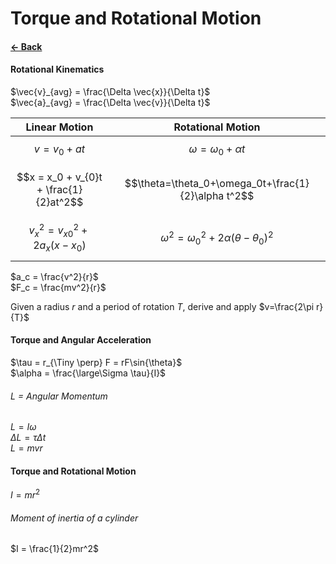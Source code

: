 # Torque and Rotational Motion
#### [&larr; Back](README.md)
#### Rotational Kinematics
$\vec{v}_{avg} = \frac{\Delta \vec{x}}{\Delta t}$
<br>$\vec{a}_{avg} = \frac{\Delta \vec{v}}{\Delta t}$


|Linear Motion|Rotational Motion|
|-|-|
|$$v=v_{0}+at$$                       |$$\omega=\omega_0+\alpha t$$ |
|$$x = x_0 + v_{0}t + \frac{1}{2}at^2$$ |$$\theta=\theta_0+\omega_0t+\frac{1}{2}\alpha t^2$$ | 
|$$v^2_x = v^2_{x0} + 2a_x(x-x_0)$$        |$$\omega^2=\omega_0^2+2\alpha\left(\theta-\theta_0\right)^2$$ |

    
$a_c = \frac{v^2}{r}$
<br>$F_c = \frac{mv^2}{r}$

Given a radius _r_ and a period of rotation _T_, derive and apply $v=\frac{2\pi r}{T}$
#### Torque and Angular Acceleration
$\tau = r_{\Tiny \perp} F = rF\sin{\theta}$
<br>$\alpha = \frac{\large\Sigma \tau}{I}$

###### $L$ = Angular Momentum
$L=I\omega$
<br>$\Delta L = \tau \Delta t$
<br>$L = mvr$

#### Torque and Rotational Motion
$I=mr^2$
###### Moment of inertia of a cylinder
$I = \frac{1}{2}mr^2$